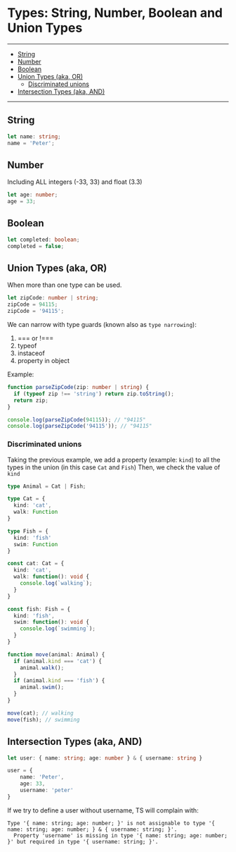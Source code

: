 
# Types: String, Number, Boolean and Union Types

---

* [String](#string)
* [Number](#number)
* [Boolean](#boolean)
* [Union Types (aka, OR)](#union-types--aka--or-)
  + [Discriminated unions](#discriminated-unions)
* [Intersection Types (aka, AND)](#intersection-types--aka--and-)

---

## String

```ts
let name: string;
name = 'Peter';
```

## Number
Including ALL integers (-33, 33) and float (3.3)

```ts
let age: number;
age = 33;
```

## Boolean

```ts
let completed: boolean;
completed = false;
```

## Union Types (aka, OR)
When more than one type can be used.

```ts
let zipCode: number | string;
zipCode = 94115;
zipCode = '94115';
```

We can narrow with type guards (known also as `type narrowing`):

1. === or !===
2. typeof
3. instaceof
4. property in object

Example:

```ts
function parseZipCode(zip: number | string) {
  if (typeof zip !== 'string') return zip.toString();
  return zip;
}

console.log(parseZipCode(94115)); // "94115" 
console.log(parseZipCode('94115')); // "94115" 
```

<!-- 
  TODO:
    Discriminated or tagged union types
-->

### Discriminated unions

Taking the previous example, we add a property (example: `kind`) to all the types in the union (in this case `Cat` and `Fish`)
Then, we check the value of `kind`

```ts
type Animal = Cat | Fish;

type Cat = {
  kind: 'cat',
  walk: Function
}

type Fish = {
  kind: 'fish'
  swim: Function
}

const cat: Cat = {
  kind: 'cat',
  walk: function(): void {
    console.log(`walking`);
  }
}

const fish: Fish = {
  kind: 'fish',
  swim: function(): void {
    console.log(`swimming`);
  }
}

function move(animal: Animal) {
  if (animal.kind === 'cat') {
    animal.walk();
  }
  if (animal.kind === 'fish') {
    animal.swim();
  }
}

move(cat); // walking
move(fish); // swimming
```

## Intersection Types (aka, AND)

```ts
let user: { name: string; age: number } & { username: string }

user = {
    name: 'Peter',
    age: 33,
    username: 'peter'
}
```

If we try to define a user without username, TS will complain with:

```
Type '{ name: string; age: number; }' is not assignable to type '{ name: string; age: number; } & { username: string; }'.
  Property 'username' is missing in type '{ name: string; age: number; }' but required in type '{ username: string; }'.
```